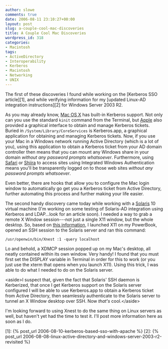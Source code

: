 ```yaml
---
author: slowe
comments: true
date: 2006-08-11 23:10:27+00:00
layout: post
slug: a-couple-cool-mac-discoveries
title: A Couple Cool Mac Discoveries
wordpress_id: 318
categories:
- Macintosh
tags:
- ActiveDirectory
- Interoperability
- Kerberos
- Macintosh
- Networking
- UNIX
---
```


The first of these discoveries I found while working on the [Kerberos SSO article][1], and while verifying information for my [updated Linux-AD integration instructions][2] for Windows Server 2003 R2.

As you may already know, [Mac OS X](http://www.apple.com/macosx/) has built-in Kerberos support. Not only can you use the standard `kinit` command from the Terminal, but [Apple](http://www.apple.com/) also provided a graphical interface to obtain and manage Kerberos tickets. Buried in `/System/Library/CoreServices` is Kerberos.app, a graphical application for obtaining and managing Kerberos tickets. Now, if you use your Mac in a Windows network running Active Directory (which is a lot of you), using this application to obtain a Kerberos ticket from your AD domain controller then means that you can mount any Windows share in your domain _without any password prompts whatsoever_. Furthermore, using [Safari](http://www.apple.com/macosx/features/safari/) or [Shiira](http://hmdt-web.net/shiira/en) to access sites using Integrated Windows Authentication means you'll be transparently logged on to those web sites _without any password prompts whatsoever_.

Even better, there are hooks that allow you to configure the Mac login window to automatically go get you a Kerberos ticket from Active Directory, further automating this process and further making your life easier.

The second handy discovery came today while working with a [Solaris](http://www.sun.com/software/solaris/) 10 virtual machine (I'm working on some testing of Solaris-AD integration using Kerberos and LDAP...look for an article soon). I needed a way to grab a remote X Window session---not just a single X11 window, but the whole desktop. So, based on [this information](http://www.macosxhints.com/article.php?story=20041117115414383), I launched X11 on my PowerBook, opened an SSH session to the Solaris server and ran this command:

    /usr/openwin/bin/Xnest :1 -query localhost

Lo and behold, a XDMCP session popped up on my Mac's desktop, all neatly contained within its own window. Very handy! I found that you must first set the DISPLAY variable in Terminal in order for this to work (or you just use the xterm that opens when you launch X11). Using this trick, I was able to do what I needed to do on the Solaris server.

&lt;aside&gt;I suspect that, given the fact that Solaris' SSH daemon is Kerberized, that once I get Kerberos support on the Solaris server configured I will be able to use Kerberos.app to obtain a Kerberos ticket from Active Directory, then seamlessly authenticate to the Solaris server to tunnel an X Window desktop over SSH. Now _that's_ cool.&lt;/aside&gt;

I'm looking forward to using Xnest to do the same thing on Linux servers as well, but haven't yet had the time to test it. I'll post more information here as soon as I do.

[1]: {% post_url 2006-08-10-kerberos-based-sso-with-apache %}
[2]: {% post_url 2006-08-08-linux-active-directory-and-windows-server-2003-r2-revisited %}
